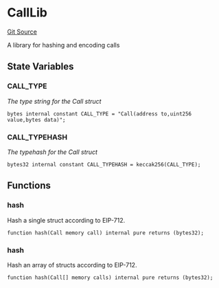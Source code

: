 # CallLib
[Git Source](https://github.com/Uniswap/minimal-delegation/blob/1457ed9d5e0382ab8547f6bc36a3738475e8b5fe/src/libraries/CallLib.sol)

A library for hashing and encoding calls


## State Variables
### CALL_TYPE
*The type string for the Call struct*


```solidity
bytes internal constant CALL_TYPE = "Call(address to,uint256 value,bytes data)";
```


### CALL_TYPEHASH
*The typehash for the Call struct*


```solidity
bytes32 internal constant CALL_TYPEHASH = keccak256(CALL_TYPE);
```


## Functions
### hash

Hash a single struct according to EIP-712.


```solidity
function hash(Call memory call) internal pure returns (bytes32);
```

### hash

Hash an array of structs according to EIP-712.


```solidity
function hash(Call[] memory calls) internal pure returns (bytes32);
```


